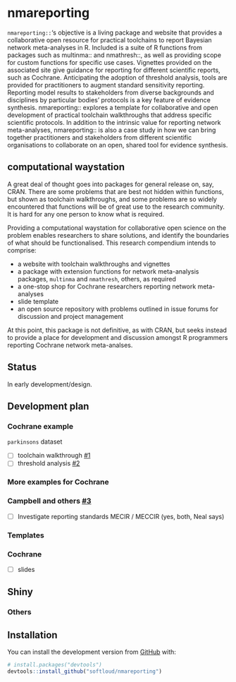 
<!-- README.md is generated from README.Rmd. Please edit that file -->

# nmareporting

<!-- badges: start -->

<!-- badges: end -->

`nmareporting::`‘s objective is a living package and website that
provides a collaborative open resource for practical toolchains to
report Bayesian network meta-analyses in R. Included is a suite of R
functions from packages such as multinma:: and nmathresh::, as well as
providing scope for custom functions for specific use cases. Vignettes
provided on the associated site give guidance for reporting for
different scientific reports, such as Cochrane. Anticipating the
adoption of threshold analysis, tools are provided for practitioners to
augment standard sensitivity reporting. Reporting model results to
stakeholders from diverse backgrounds and disciplines by particular
bodies’ protocols is a key feature of evidence synthesis. nmareporting::
explores a template for collaborative and open development of practical
toolchain walkthroughs that address specific scientific protocols. In
addition to the intrinsic value for reporting network meta-analyses,
nmareporting:: is also a case study in how we can bring together
practitioners and stakeholders from different scientific organisations
to collaborate on an open, shared tool for evidence synthesis.

## computational waystation

A great deal of thought goes into packages for general release on, say,
CRAN. There are some problems that are best not hidden within functions,
but shown as toolchain walkthroughs, and some problems are so widely
encountered that functions will be of great use to the research
community. It is hard for any one person to know what is required.

Providing a computational waystation for collaborative open science on
the problem enables researchers to share solutions, and identify the
boundaries of what should be functionalised. This research compendium
intends to comprise:

  - a website with toolchain walkthroughs and vignettes
  - a package with extension functions for network meta-analysis
    packages, `multinma` and `nmathresh`, others, as required
  - a one-stop shop for Cochrane researchers reporting network
    meta-analyses
  - slide template
  - an open source repository with problems outlined in issue forums for
    discussion and project management

At this point, this package is not definitive, as with CRAN, but seeks
instead to provide a place for development and discussion amongst R
programmers reporting Cochrane network meta-analses.

## Status

In early development/design.

## Development plan

### Cochrane example

`parkinsons` dataset

  - [ ] toolchain walkthrough [\#1](/../../issues/1)
  - [ ] threshold analysis [\#2](/../../issues/2)

### More examples for Cochrane

### Campbell and others [\#3](/../../issues/3)

  - [ ] Investigate reporting standards MECIR / MECCIR (yes, both, Neal
    says)

### Templates

### Cochrane

  - [ ] slides

## Shiny

### Others

## Installation

<!-- You can install  -->

<!-- the released version of nmareporting from [CRAN](https://CRAN.R-project.org) with: -->

<!-- ``` r -->

<!-- install.packages("nmareporting") -->

<!-- ``` -->

<!-- And  -->

You can install the development version from
[GitHub](https://github.com/) with:

``` r
# install.packages("devtools")
devtools::install_github("softloud/nmareporting")
```
